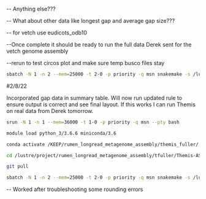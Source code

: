 -- Anything else???

-- What about other data like longest gap and average gap size???

-- for vetch use eudicots_odb10

--Once complete it should be ready to run the full data Derek sent for the vetch genome assembly


--rerun to test circos plot and make sure temp busco files stay

```bash
sbatch -N 1 -n 2 --mem=25000 -t 2-0 -p priority -q msn snakemake -s /lustre/project/rumen_longread_metagenome_assembly/tfuller/Themis-ASM/themisSnakefile --jobs 50 -p --use-conda --cluster-config /lustre/project/rumen_longread_metagenome_assembly/tfuller/Themis-ASM/cluster.json --cluster "sbatch --nodes={cluster.nodes} --ntasks-per-node={cluster.ntasks-per-node} --mem={cluster.mem} -t 2-0 --partition={cluster.partition} -q {cluster.qos} -o {cluster.stdout}" -R run_busco circos_plot
```

#2/8/22

Incorporated gap data in summary table. Will now run updated rule to ensure output is correct and see final layout. If this works I can run Themis on real data from Derek tomorrow.

```bash
srun -N 1 -n 1 --mem=36000 -t 1-0 -p priority -q msn --pty bash

module load python_3/3.6.6 miniconda/3.6

conda activate /KEEP/rumen_longread_metagenome_assembly/themis_fuller/

cd /lustre/project/rumen_longread_metagenome_assembly/tfuller/Themis-ASM

git pull

sbatch -N 1 -n 2 --mem=25000 -t 2-0 -p priority -q msn snakemake -s /lustre/project/rumen_longread_metagenome_assembly/tfuller/Themis-ASM/themisSnakefile --jobs 50 -p --use-conda --cluster-config /lustre/project/rumen_longread_metagenome_assembly/tfuller/Themis-ASM/cluster.json --cluster "sbatch --nodes={cluster.nodes} --ntasks-per-node={cluster.ntasks-per-node} --mem={cluster.mem} -t 2-0 --partition={cluster.partition} -q {cluster.qos} -o {cluster.stdout}" -R summary_table
```

-- Worked after troubleshooting some rounding errors
